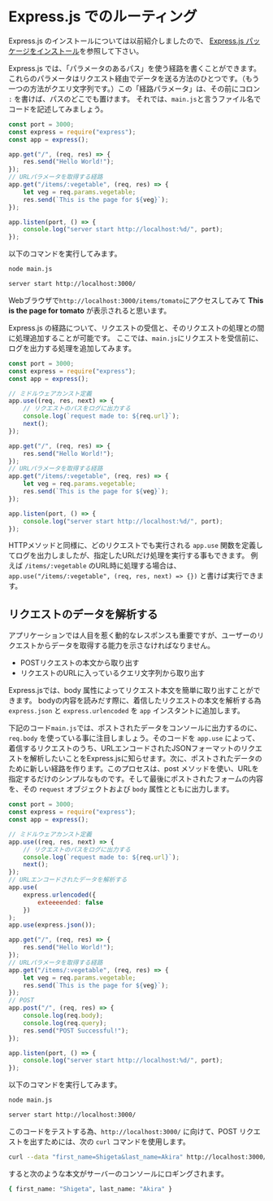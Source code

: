# Express.js でのルーティング

Express.js のインストールについては以前紹介しましたので、
[Express.js パッケージをインストール](https://github.com/shigetaa/node_js8express)を参照して下さい。

Express.js では、「パラメータのあるパス」を使う経路を書くことができます。
これらのパラメータはリクエスト経由でデータを送る方法のひとつです。（もう一つの方法がクエリ文字列です。）この「経路パラメータ」は、その前にコロン `:` を書けば、パスのどこでも置けます。
それでは、`main.js`と言うファイル名でコードを記述してみましょう。

```javascript
const port = 3000;
const express = require("express");
const app = express();

app.get("/", (req, res) => {
	res.send("Hello World!");
});
// URLパラメータを取得する経路
app.get("/items/:vegetable", (req, res) => {
	let veg = req.params.vegetable;
	res.send(`This is the page for ${veg}`);
});

app.listen(port, () => {
	console.log("server start http://localhost:%d/", port);
});
```
以下のコマンドを実行してみます。

```bash
node main.js
```
```bash
server start http://localhost:3000/
```
Webブラウザで`http://localhost:3000/items/tomato`にアクセスしてみて **This is the page for tomato** が表示されると思います。

Express.js の経路について、リクエストの受信と、そのリクエストの処理との間に処理追加することが可能です。
ここでは、`main.js`にリクエストを受信前に、ログを出力する処理を追加してみます。

```javascript
const port = 3000;
const express = require("express");
const app = express();

// ミドルウェアカンスト定義
app.use((req, res, next) => {
	// リクエストのパスをログに出力する
	console.log(`request made to: ${req.url}`);
	next();
});

app.get("/", (req, res) => {
	res.send("Hello World!");
});
// URLパラメータを取得する経路
app.get("/items/:vegetable", (req, res) => {
	let veg = req.params.vegetable;
	res.send(`This is the page for ${veg}`);
});

app.listen(port, () => {
	console.log("server start http://localhost:%d/", port);
});
```

HTTPメソッドと同様に、どのリクエストでも実行される `app.use` 関数を定義してログを出力しましたが、指定したURLだけ処理を実行する事もできます。
例えば `/items/:vegetable` のURL時に処理する場合は、
`app.use("/items/:vegetable", (req, res, next) => {})` と書けば実行できます。

## リクエストのデータを解析する
アプリケーションでは人目を惹く動的なレスポンスも重要ですが、ユーザーのリクエストからデータを取得する能力を示さなければなりません。

- POSTリクエストの本文から取り出す
- リクエストのURLに入っているクエリ文字列から取り出す

Express.jsでは、body 属性によってリクエスト本文を簡単に取り出すことができます。
bodyの内容を読みだす際に、着信したリクエストの本文を解析する為 `express.json` と `express.urlencoded` を `app` インスタントに追加します。

下記のコード`main.js`では、ポストされたデータをコンソールに出力するのに、`req.body` を使っている事に注目しましょう。そのコードを `app.use` によって、着信するリクエストのうち、URLエンコードされたJSONフォーマットのリクエストを解析したいことをExpress.jsに知らせます。次に、ポストされたデータのために新しい経路を作ります。このプロセスは、post メソッドを使い、URLを指定するだけのシンプルなものです。そして最後にポストされたフォームの内容を、その `request` オブジェクトおよび `body` 属性とともに出力します。

```javascript
const port = 3000;
const express = require("express");
const app = express();

// ミドルウェアカンスト定義
app.use((req, res, next) => {
	// リクエストのパスをログに出力する
	console.log(`request made to: ${req.url}`);
	next();
});
// URLエンコードされたデータを解析する
app.use(
	express.urlencoded({
		exteeeended: false
	})
);
app.use(express.json());

app.get("/", (req, res) => {
	res.send("Hello World!");
});
// URLパラメータを取得する経路
app.get("/items/:vegetable", (req, res) => {
	let veg = req.params.vegetable;
	res.send(`This is the page for ${veg}`);
});
// POST
app.post("/", (req, res) => {
	console.log(req.body);
	console.log(req.query);
	res.send("POST Successful!");
});

app.listen(port, () => {
	console.log("server start http://localhost:%d/", port);
});
```
以下のコマンドを実行してみます。

```bash
node main.js
```
```bash
server start http://localhost:3000/
```
このコードをテストする為、`http://localhost:3000/` に向けて、POST リクエストを出すためには、次の `curl` コマンドを使用します。
```bash
curl --data "first_name=Shigeta&last_name=Akira" http://localhost:3000/
```
すると次のような本文がサーバーのコンソールにロギングされます。
```bash
{ first_name: "Shigeta", last_name: "Akira" }
```